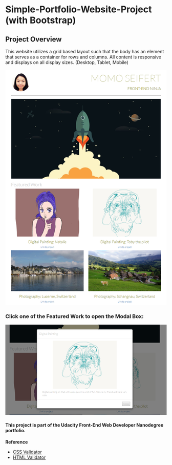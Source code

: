 # Simple-Portfolio-Website-Project (with Bootstrap)
 
## Project Overview
This website utilizes a grid based layout such that the body has an element that serves as a container for rows and columns.
All content is responsive and displays on all display sizes. (Desktop, Tablet, Mobile)


![screenshot](images/screenshot.png)







### Click one of the Featured Work to open the Modal Box: 
![screenshot](images/screenshot2.png)

#### This project is part of the Udacity Front-End Web Developer Nanodegree portfolio. 



**Reference**
- [CSS Validator](https://jigsaw.w3.org/css-validator/#validate_by_input)
- [HTML Validator](https://validator.w3.org/#validate_by_input)
